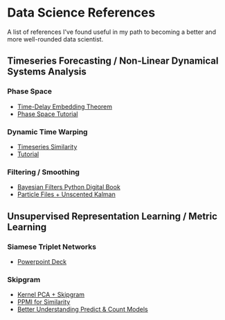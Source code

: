 # Data Science References

A list of references I've found useful in my path to becoming a better and more well-rounded data scientist. 

## Timeseries Forecasting / Non-Linear Dynamical Systems Analysis

### Phase Space
- [Time-Delay Embedding Theorem](https://en.wikipedia.org/wiki/Takens%27s_theorem)
- [Phase Space Tutorial](http://www.agnld.uni-potsdam.de/~marwan/matlab-tutorials/html/phasespace.html)

### Dynamic Time Warping
- [Timeseries Similarity](http://www.maths.manchester.ac.uk/~mbbx2se2/Docs/Dynamic_time_warping(Steven_Elsworth).pdf)
- [Tutorial](https://sflscientific.com/data-science-blog/2016/6/3/dynamic-time-warping-time-series-analysis-ii)

### Filtering / Smoothing
- [Bayesian Filters Python Digital Book](https://github.com/rlabbe/Kalman-and-Bayesian-Filters-in-Python)
- [Particle Files + Unscented Kalman](https://perso.uclouvain.be/michel.verleysen/papers/ffm07sd2.pdf)

## Unsupervised Representation Learning / Metric Learning

### Siamese Triplet Networks
- [Powerpoint Deck](https://filebox.ece.vt.edu/~jbhuang/teaching/ece6554/sp17/lectures/Lecture_08_Siamese_Triplet_Networks.pdf)

### Skipgram
- [Kernel PCA + Skipgram](https://medium.com/@vishwanigupta/kpca-skip-gram-model-improving-word-embedding-a6a0cb7aad49)
- [PPMI for Similarity](https://www.kaggle.com/gabrielaltay/word-vectors-from-pmi-matrix)
- [Better Understanding Predict & Count Models](https://arxiv.org/pdf/1511.02024.pdf)
